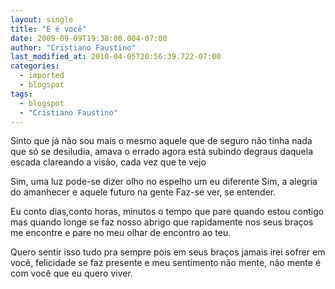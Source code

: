 ```yaml
---
layout: single
title: "E é você"
date: 2009-09-09T19:38:00.004-07:00
author: "Cristiano Faustino"
last_modified_at: 2010-04-05T20:56:39.722-07:00
categories:
  - imported
  - blogspot
tags:
  - blogspot
  - "Cristiano Faustino"
---
```


Sinto que já não sou mais o mesmo
aquele que de seguro não tinha nada
que só se desiludia, amava o errado
agora está subindo degraus daquela escada
clareando a visão, cada vez que te vejo

Sim, uma luz pode-se dizer
olho no espelho um eu diferente
Sim, a alegria do amanhecer
e aquele futuro na gente
Faz-se ver, se entender.

Eu conto dias,conto horas, minutos
o tempo que pare quando estou contigo
mas quando longe se faz nosso abrigo
que rapidamente nos seus braços me encontre
e pare no meu olhar de encontro ao teu.

Quero sentir isso tudo pra sempre
pois em seus braços jamais irei sofrer
em você, felicidade se faz presente
e meu sentimento não mente, não mente
é com você que eu quero viver.